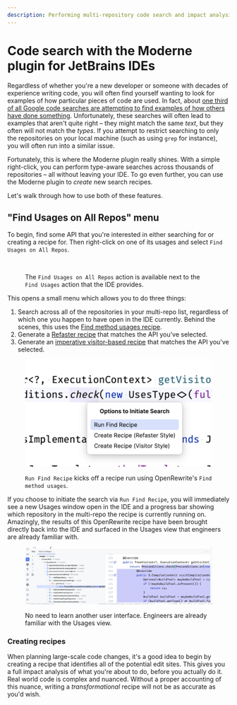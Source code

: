 ```yaml
---
description: Performing multi-repository code search and impact analysis.
---
```


# Code search with the Moderne plugin for JetBrains IDEs

Regardless of whether you're a new developer or someone with decades of experience writing code, you will often find yourself wanting to look for examples of how particular pieces of code are used. In fact, about [one third of all Google code searches are attempting to find examples of how others have done something](https://www.oreilly.com/library/view/software-engineering-at/9781492082781/ch17.html#whyquestion_mark). Unfortunately, these searches will often lead to examples that aren't quite right – they might match the same _text_, but they often will not match the _types_. If you attempt to restrict searching to only the repositories on your local machine (such as using `grep` for instance), you will often run into a similar issue.

Fortunately, this is where the Moderne plugin really shines. With a simple right-click, you can perform type-aware searches across thousands of repositories – all without leaving your IDE. To go even further, you can use the Moderne plugin to _create_ new search recipes.

Let's walk through how to use both of these features.

## "Find Usages on All Repos" menu

To begin, find some API that you're interested in either searching for or creating a recipe for. Then right-click on one of its usages and select `Find Usages on All Repos`.

<figure><img src="https://lh7-us.googleusercontent.com/hKUbOqpMIwi7SGFjwGrJEkMeFaj1OQkuyVSiaFiV4yd2QlM_sjrHFCjdNdCTVM3MUmwY4VDNaCVXreU600KDfb1ogZTpCQnXcW4RfqYnXIr78V8mbqsI_BsDf4cBrr8y-uOK-MRZjofbOvk_zYpanVs" alt=""><figcaption><p>The <code>Find Usages on All Repos</code> action is available next to the <code>Find Usages</code> action that the IDE provides. </p></figcaption></figure>

This opens a small menu which allows you to do three things:

1. Search across all of the repositories in your multi-repo list, regardless of which one you happen to have open in the IDE currently. Behind the scenes, this uses the [Find method usages recipe](https://docs.openrewrite.org/recipes/java/search/findmethods).
2. Generate a [Refaster recipe](https://docs.openrewrite.org/authoring-recipes/refaster-recipes) that matches the API you've selected.
3. Generate an [imperative visitor-based recipe](https://docs.openrewrite.org/authoring-recipes/types-of-recipes#imperative-recipes) that matches the API you've selected.

<figure><img src="../../../.gitbook/assets/image (2).png" alt="" width="563"><figcaption><p><code>Run Find Recipe</code> kicks off a recipe run using OpenRewrite's <code>Find method usages</code>.</p></figcaption></figure>

If you choose to initiate the search via `Run Find Recipe`, you will immediately see a new Usages window open in the IDE and a progress bar showing which repository in the multi-repo the recipe is currently running on. Amazingly, the results of this OpenRewrite recipe have been brought directly back into the IDE and surfaced in the Usages view that engineers are already familiar with.

<figure><img src="../../../.gitbook/assets/image (3).png" alt=""><figcaption><p>No need to learn another user interface. Engineers are already familiar with the Usages view.</p></figcaption></figure>

### Creating recipes

When planning large-scale code changes, it's a good idea to begin by creating a recipe that identifies all of the potential edit sites. This gives you a full impact analysis of what you're about to do, before you actually do it. Real world code is complex and nuanced. Without a proper accounting of this nuance, writing a _transformational_ recipe will not be as accurate as you'd wish.
